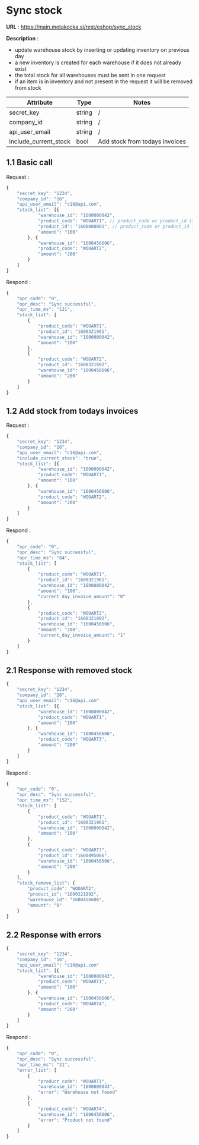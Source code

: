 # Sync stock
**URL** : https://main.metakocka.si/rest/eshop/sync_stock

**Description** : 
- update warehouse stock by inserting or updating inventory on previous day
- a new inventory is created for each warehouse if it does not already exist
- the total stock for all warehouses must be sent in one request
- if an item is in inventory and not present in the request it will be removed from stock


Attribute                 | Type | Notes|
--------------------------|------|------|
| secret_key | string | / |
| company_id | string | / |
| api_user_email | string | / |
| include_current_stock | bool | Add stock from todays invoices |

## 1.1 Basic call 
Request :
```javascript
{
    "secret_key": "1234",
    "company_id": "16",
    "api_user_email": "c16@api.com",
    "stock_list": [{
            "warehouse_id": "1600000042",
            "product_code": "WOOART1", // product_code or product_id is required
            "product_id": "1600000001", // product_code or product_id is required
            "amount": "100"
        }, {
            "warehouse_id": "1600456606",
            "product_code": "WOOART2",
            "amount": "200"
        }
    ]
}
```
Respond :
``` javascript
{
    "opr_code": "0",
    "opr_desc": "Sync successful",
    "opr_time_ms": "121",
    "stock_list": [
        {
            "product_code": "WOOART1",
            "product_id": "1600321961",
            "warehouse_id": "1600000042",
            "amount": "100"
        },
        {
            "product_code": "WOOART2",
            "product_id": "1600321892",
            "warehouse_id": "1600456606",
            "amount": "200"
        }
    ]
}
```

## 1.2 Add stock from todays invoices 
Request :
```javascript
{
    "secret_key": "1234",
    "company_id": "16",
    "api_user_email": "c16@api.com",
    "include_current_stock": "true",
    "stock_list": [{
            "warehouse_id": "1600000042",
            "product_code": "WOOART1",
            "amount": "100"
        }, {
            "warehouse_id": "1600456606",
            "product_code": "WOOART2",
            "amount": "200"
        }
    ]
}
```
Respond :
``` javascript
{
    "opr_code": "0",
    "opr_desc": "Sync successful",
    "opr_time_ms": "84",
    "stock_list": [
        {
            "product_code": "WOOART1",
            "product_id": "1600321961",
            "warehouse_id": "1600000042",
            "amount": "100",
            "current_day_invoice_amount": "0"
        },
        {
            "product_code": "WOOART2",
            "product_id": "1600321892",
            "warehouse_id": "1600456606",
            "amount": "200",
            "current_day_invoice_amount": "1"
        }
    ]
}
```


## 2.1 Response with removed stock
```javascript
{
    "secret_key": "1234",
    "company_id": "16",
    "api_user_email": "c16@api.com"
    "stock_list": [{
            "warehouse_id": "1600000042",
            "product_code": "WOOART1",
            "amount": "100"
        }, {
            "warehouse_id": "1600456606",
            "product_code": "WOOART3",
            "amount": "200"
        }
    ]
}
```
Respond :
``` javascript
{
    "opr_code": "0",
    "opr_desc": "Sync successful",
    "opr_time_ms": "152",
    "stock_list": [
        {
            "product_code": "WOOART1",
            "product_id": "1600321961",
            "warehouse_id": "1600000042",
            "amount": "100"
        },
        {
            "product_code": "WOOART3",
            "product_id": "1600495086",
            "warehouse_id": "1600456606",
            "amount": "200"
        }
    ],
    "stock_remove_list": {
        "product_code": "WOOART2",
        "product_id": "1600321892",
        "warehouse_id": "1600456606",
        "amount": "0"
    }
}
```

## 2.2 Response with errors
```javascript
{
    "secret_key": "1234",
    "company_id": "16",
    "api_user_email": "c16@api.com"
    "stock_list": [{
            "warehouse_id": "1600000043",
            "product_code": "WOOART1",
            "amount": "100"
        }, {
            "warehouse_id": "1600456606",
            "product_code": "WOOART4",
            "amount": "200"
        }
    ]
}

```
Respond :
``` javascript
{
    "opr_code": "0",
    "opr_desc": "Sync successful",
    "opr_time_ms": "21",
    "error_list": [
        {
            "product_code": "WOOART1",
            "warehouse_id": "1600000043",
            "error": "Warehouse not found"
        },
        {
            "product_code": "WOOART4",
            "warehouse_id": "1600456606",
            "error": "Product not found"
        }
    ]
}
```
